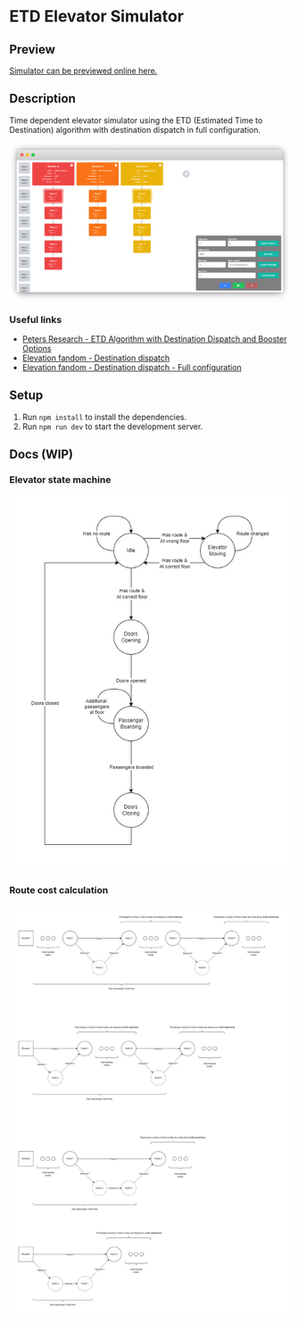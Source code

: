 # ETD Elevator Simulator

## Preview

[Simulator can be previewed online here.](https://ushka1.github.io/etd-elevator-simulator/)

## Description

Time dependent elevator simulator using the ETD (Estimated Time to Destination) algorithm with destination dispatch in full configuration.

![application screenshot](./docs/screenshot.png)

### Useful links

- [Peters Research - ETD Algorithm with Destination Dispatch and Booster Options](https://peters-research.com/index.php/papers/etd-algorithm-with-destination-dispatch-and-booster-options/)
- [Elevation fandom - Destination dispatch](https://elevation.fandom.com/wiki/Destination_dispatch)
- [Elevation fandom - Destination dispatch - Full configuration](https://elevation.fandom.com/wiki/Destination_dispatch#Full_configuration)

## Setup

1. Run `npm install` to install the dependencies.
1. Run `npm run dev` to start the development server.

## Docs (WIP)

### Elevator state machine

![elevator state machine](./docs/etd-elevator-system-elevator-state.jpg)

### Route cost calculation

![route cost calculation](./docs/etd-elevator-system-route-cost.jpg)
